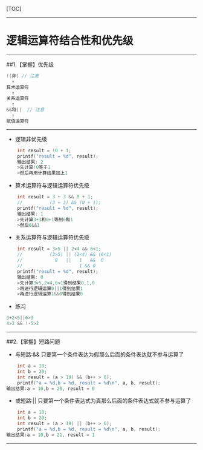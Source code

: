 

[TOC]

---

# 逻辑运算符结合性和优先级

---

##1.【掌握】优先级

```C
!(非) // 注意
  ↑
算术运算符
  ↑
关系运算符
  ↑
&&和||  // 注意
  ↑
赋值运算符
```

---

- 逻辑非优先级

```C
    int result = !0 + 1;
    printf("result = %d", result);
    输出结果: 2
    >先计算!0等于1
    >然后再用计算结果加上1
```

- 算术运算符与逻辑运算符优先级

```C
    int result = 3 + 3 && 0 + 1;
    //          (3 + 3) && (0 + 1);
    printf("result = %d", result);
    输出结果: 1
    >先计算3+3和0+1等到6和1
    >然后6&&1
```

- 关系运算符与逻辑运算符优先级

```C
    int result = 3>5 || 2<4 && 6<1;
    //          (3>5) || (2<4) && (6<1)
    //            0   ||   1   &&  0
    //                     1 && 0
    printf("result = %d", result);
    输出结果: 0
    >先计算3>5,2<4,6<1得到结果0,1,0
    >再进行逻辑运算0||1得到结果1
    >再进行逻辑运算1&&0得到结果0
```

- 练习

```C
3+2<5||6>3
4>3 && !-5>2
```

---

##2.【掌握】短路问题

- 与短路:&& 只要第一个条件表达为假那么后面的条件表达就不参与运算了

```C
    int a = 10;
    int b = 20;
    int result = (a > 19) && (b++ > 6);
    printf("a = %d,b = %d, result = %d\n", a, b, result);
输出结果:a = 10,b = 20, result = 0
```

- 或短路:|| 只要第一个条件表达式为真那么后面的条件表达式就不参与运算了

```C
    int a = 10;
    int b = 20;
    int result = (a > 19) || (b++ > 6);
    printf("a = %d,b = %d, result = %d\n", a, b, result);
输出结果:a = 10,b = 21, result = 1
```

---


